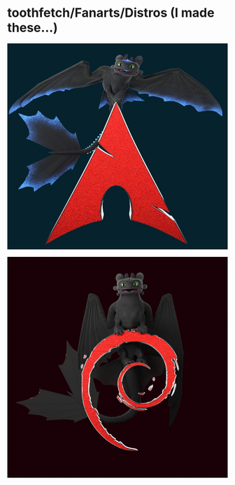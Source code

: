 # toothfetch/Fanarts/Distros (I made these...)

![arch_fury.jpg](arch_fury.jpg)

![debian_fury.jpg](debian_fury.jpg)

